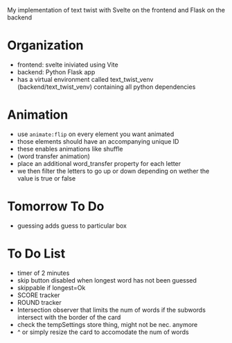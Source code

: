My implementation of text twist with Svelte on the frontend and Flask on the backend

# Organization

- frontend: svelte iniviated using Vite
- backend: Python Flask app
- has a virtual environment called text_twist_venv (backend/text_twist_venv) containing all python dependencies

# Animation

- use `animate:flip` on every element you want animated
- those elements should have an accompanying unique ID
- these enables animations like shuffle
- (word transfer animation)
- place an additional word_transfer property for each letter
- we then filter the letters to go up or down depending on wether the value is true or false

# Tomorrow To Do

- guessing adds guess to particular box

# To Do List

- timer of 2 minutes
- skip button disabled when longest word has not been guessed
- skippable if longest=Ok
- SCORE tracker
- ROUND tracker
- Intersection observer that limits the num of words if the subwords intersect with the border of the card
- check the tempSettings store thing, might not be nec. anymore
- ^ or simply resize the card to accomodate the num of words
